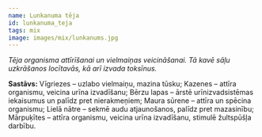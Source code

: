 ```yaml
---
name: Lunkanuma tēja
id: lunkanuma_teja
tags: mix
image: images/mix/lunkanums.jpg
---
```

*Tēja organisma attīrīšanai un vielmaiņas veicināšanai. Tā kavē sāļu uzkrāšanos locītavās, kā arī izvada toksīnus.*

**Sastāvs:** 
Vīgriezes – uzlabo vielmaiņu, mazina tūsku;
Kazenes – attīra organismu, veicina urīna izvadīšanu;
Bērzu lapas – ārstē urīnizvadsistēmas iekaisumus un palīdz  pret nierakmeņiem;
Maura sūrene – attīra un spēcina organismu;
Lielā nātre – sekmē audu atjaunošanos, palīdz pret mazasinību;
Mārpuķītes – attīra organismu, veicina urīna izvadīšanu, stimulē žultspūšļa darbību.